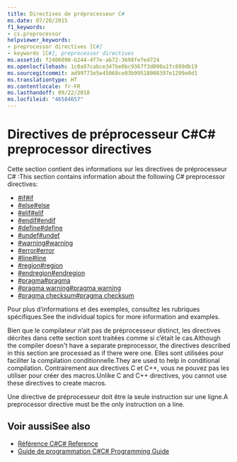 ```yaml
---
title: Directives de préprocesseur C#
ms.date: 07/20/2015
f1_keywords:
- cs.preprocessor
helpviewer_keywords:
- preprocessor directives [C#]
- keywords [C#], preprocessor directives
ms.assetid: f2406090-b244-4f7e-ab72-3698fefed724
ms.openlocfilehash: 1c0a97cabce347be0bc9367f3d090a1fc699db19
ms.sourcegitcommit: ad99773e5e45068ce03b99518008397e1299e0d1
ms.translationtype: HT
ms.contentlocale: fr-FR
ms.lasthandoff: 09/22/2018
ms.locfileid: "46584657"
---
```

# <a name="c-preprocessor-directives"></a><span data-ttu-id="39700-102">Directives de préprocesseur C#</span><span class="sxs-lookup"><span data-stu-id="39700-102">C# preprocessor directives</span></span>
<span data-ttu-id="39700-103">Cette section contient des informations sur les directives de préprocesseur C# :</span><span class="sxs-lookup"><span data-stu-id="39700-103">This section contains information about the following C# preprocessor directives:</span></span>

- [<span data-ttu-id="39700-104">#if</span><span class="sxs-lookup"><span data-stu-id="39700-104">#if</span></span>](../../../csharp/language-reference/preprocessor-directives/preprocessor-if.md)
- [<span data-ttu-id="39700-105">#else</span><span class="sxs-lookup"><span data-stu-id="39700-105">#else</span></span>](../../../csharp/language-reference/preprocessor-directives/preprocessor-else.md)
- [<span data-ttu-id="39700-106">#elif</span><span class="sxs-lookup"><span data-stu-id="39700-106">#elif</span></span>](../../../csharp/language-reference/preprocessor-directives/preprocessor-elif.md)
- [<span data-ttu-id="39700-107">#endif</span><span class="sxs-lookup"><span data-stu-id="39700-107">#endif</span></span>](../../../csharp/language-reference/preprocessor-directives/preprocessor-endif.md)
- [<span data-ttu-id="39700-108">#define</span><span class="sxs-lookup"><span data-stu-id="39700-108">#define</span></span>](../../../csharp/language-reference/preprocessor-directives/preprocessor-define.md)
- [<span data-ttu-id="39700-109">#undef</span><span class="sxs-lookup"><span data-stu-id="39700-109">#undef</span></span>](../../../csharp/language-reference/preprocessor-directives/preprocessor-undef.md)
- [<span data-ttu-id="39700-110">#warning</span><span class="sxs-lookup"><span data-stu-id="39700-110">#warning</span></span>](../../../csharp/language-reference/preprocessor-directives/preprocessor-warning.md)
- [<span data-ttu-id="39700-111">#error</span><span class="sxs-lookup"><span data-stu-id="39700-111">#error</span></span>](../../../csharp/language-reference/preprocessor-directives/preprocessor-error.md)
- [<span data-ttu-id="39700-112">#line</span><span class="sxs-lookup"><span data-stu-id="39700-112">#line</span></span>](../../../csharp/language-reference/preprocessor-directives/preprocessor-line.md)
- [<span data-ttu-id="39700-113">#region</span><span class="sxs-lookup"><span data-stu-id="39700-113">#region</span></span>](../../../csharp/language-reference/preprocessor-directives/preprocessor-region.md)
- [<span data-ttu-id="39700-114">#endregion</span><span class="sxs-lookup"><span data-stu-id="39700-114">#endregion</span></span>](../../../csharp/language-reference/preprocessor-directives/preprocessor-endregion.md)
- [<span data-ttu-id="39700-115">#pragma</span><span class="sxs-lookup"><span data-stu-id="39700-115">#pragma</span></span>](../../../csharp/language-reference/preprocessor-directives/preprocessor-pragma.md)
- [<span data-ttu-id="39700-116">#pragma warning</span><span class="sxs-lookup"><span data-stu-id="39700-116">#pragma warning</span></span>](../../../csharp/language-reference/preprocessor-directives/preprocessor-pragma-warning.md)
- [<span data-ttu-id="39700-117">#pragma checksum</span><span class="sxs-lookup"><span data-stu-id="39700-117">#pragma checksum</span></span>](../../../csharp/language-reference/preprocessor-directives/preprocessor-pragma-checksum.md)

<span data-ttu-id="39700-118">Pour plus d’informations et des exemples, consultez les rubriques spécifiques.</span><span class="sxs-lookup"><span data-stu-id="39700-118">See the individual topics for more information and examples.</span></span>

<span data-ttu-id="39700-119">Bien que le compilateur n’ait pas de préprocesseur distinct, les directives décrites dans cette section sont traitées comme si c’était le cas.</span><span class="sxs-lookup"><span data-stu-id="39700-119">Although the compiler doesn't have a separate preprocessor, the directives described in this section are processed as if there were one.</span></span> <span data-ttu-id="39700-120">Elles sont utilisées pour faciliter la compilation conditionnelle.</span><span class="sxs-lookup"><span data-stu-id="39700-120">They are used to help in conditional compilation.</span></span> <span data-ttu-id="39700-121">Contrairement aux directives C et C++, vous ne pouvez pas les utiliser pour créer des macros.</span><span class="sxs-lookup"><span data-stu-id="39700-121">Unlike C and C++ directives, you cannot use these directives to create macros.</span></span>

<span data-ttu-id="39700-122">Une directive de préprocesseur doit être la seule instruction sur une ligne.</span><span class="sxs-lookup"><span data-stu-id="39700-122">A preprocessor directive must be the only instruction on a line.</span></span>

## <a name="see-also"></a><span data-ttu-id="39700-123">Voir aussi</span><span class="sxs-lookup"><span data-stu-id="39700-123">See also</span></span>

- [<span data-ttu-id="39700-124">Référence C#</span><span class="sxs-lookup"><span data-stu-id="39700-124">C# Reference</span></span>](../../../csharp/language-reference/index.md)  
- [<span data-ttu-id="39700-125">Guide de programmation C#</span><span class="sxs-lookup"><span data-stu-id="39700-125">C# Programming Guide</span></span>](../../../csharp/programming-guide/index.md)
